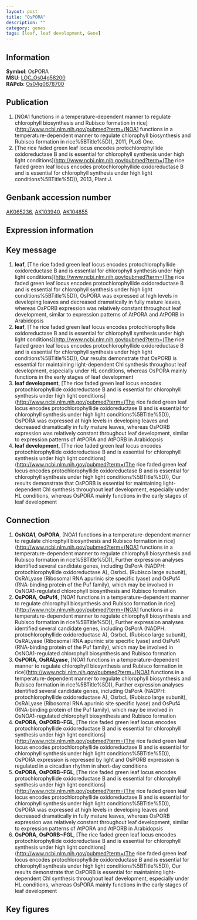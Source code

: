 ```yaml
---
layout: post
title: "OsPORA"
description: ""
category: genes
tags: [leaf, leaf development, Gene]
---
```


## Information
__Symbol__: OsPORA  
__MSU__: [LOC_Os04g58200](http://rice.plantbiology.msu.edu/cgi-bin/ORF_infopage.cgi?orf=LOC_Os04g58200)  
__RAPdb__: [Os04g0678700](http://rapdb.dna.affrc.go.jp/viewer/gbrowse_details/irgsp1?name=Os04g0678700)  

## Publication
1. [NOA1 functions in a temperature-dependent manner to regulate chlorophyll biosynthesis and Rubisco formation in rice](http://www.ncbi.nlm.nih.gov/pubmed?term=(NOA1 functions in a temperature-dependent manner to regulate chlorophyll biosynthesis and Rubisco formation in rice%5BTitle%5D)), 2011, PLoS One.
2. [The rice faded green leaf locus encodes protochlorophyllide oxidoreductase B and is essential for chlorophyll synthesis under high light conditions](http://www.ncbi.nlm.nih.gov/pubmed?term=(The rice faded green leaf locus encodes protochlorophyllide oxidoreductase B and is essential for chlorophyll synthesis under high light conditions%5BTitle%5D)), 2013, Plant J.

## Genbank accession number
[AK065236](http://www.ncbi.nlm.nih.gov/nuccore/AK065236), [AK103940](http://www.ncbi.nlm.nih.gov/nuccore/AK103940), [AK104855](http://www.ncbi.nlm.nih.gov/nuccore/AK104855)

## Expression information

## Key message
1. __leaf__, [The rice faded green leaf locus encodes protochlorophyllide oxidoreductase B and is essential for chlorophyll synthesis under high light conditions](http://www.ncbi.nlm.nih.gov/pubmed?term=(The rice faded green leaf locus encodes protochlorophyllide oxidoreductase B and is essential for chlorophyll synthesis under high light conditions%5BTitle%5D)),  OsPORA was expressed at high levels in developing leaves and decreased dramatically in fully mature leaves, whereas OsPORB expression was relatively constant throughout leaf development, similar to expression patterns of AtPORA and AtPORB in Arabidopsis
2. __leaf__, [The rice faded green leaf locus encodes protochlorophyllide oxidoreductase B and is essential for chlorophyll synthesis under high light conditions](http://www.ncbi.nlm.nih.gov/pubmed?term=(The rice faded green leaf locus encodes protochlorophyllide oxidoreductase B and is essential for chlorophyll synthesis under high light conditions%5BTitle%5D)),  Our results demonstrate that OsPORB is essential for maintaining light-dependent Chl synthesis throughout leaf development, especially under HL conditions, whereas OsPORA mainly functions in the early stages of leaf development
3. __leaf development__, [The rice faded green leaf locus encodes protochlorophyllide oxidoreductase B and is essential for chlorophyll synthesis under high light conditions](http://www.ncbi.nlm.nih.gov/pubmed?term=(The rice faded green leaf locus encodes protochlorophyllide oxidoreductase B and is essential for chlorophyll synthesis under high light conditions%5BTitle%5D)),  OsPORA was expressed at high levels in developing leaves and decreased dramatically in fully mature leaves, whereas OsPORB expression was relatively constant throughout leaf development, similar to expression patterns of AtPORA and AtPORB in Arabidopsis
4. __leaf development__, [The rice faded green leaf locus encodes protochlorophyllide oxidoreductase B and is essential for chlorophyll synthesis under high light conditions](http://www.ncbi.nlm.nih.gov/pubmed?term=(The rice faded green leaf locus encodes protochlorophyllide oxidoreductase B and is essential for chlorophyll synthesis under high light conditions%5BTitle%5D)),  Our results demonstrate that OsPORB is essential for maintaining light-dependent Chl synthesis throughout leaf development, especially under HL conditions, whereas OsPORA mainly functions in the early stages of leaf development

## Connection
1. __OsNOA1__, __OsPORA__, [NOA1 functions in a temperature-dependent manner to regulate chlorophyll biosynthesis and Rubisco formation in rice](http://www.ncbi.nlm.nih.gov/pubmed?term=(NOA1 functions in a temperature-dependent manner to regulate chlorophyll biosynthesis and Rubisco formation in rice%5BTitle%5D)),  Further expression analyses identified several candidate genes, including OsPorA (NADPH: protochlorophyllide oxidoreductase A), OsrbcL (Rubisco large subunit), OsRALyase (Ribosomal RNA apurinic site specific lyase) and OsPuf4 (RNA-binding protein of the Puf family), which may be involved in OsNOA1-regulated chlorophyll biosynthesis and Rubisco formation
2. __OsPORA__, __OsPuf4__, [NOA1 functions in a temperature-dependent manner to regulate chlorophyll biosynthesis and Rubisco formation in rice](http://www.ncbi.nlm.nih.gov/pubmed?term=(NOA1 functions in a temperature-dependent manner to regulate chlorophyll biosynthesis and Rubisco formation in rice%5BTitle%5D)),  Further expression analyses identified several candidate genes, including OsPorA (NADPH: protochlorophyllide oxidoreductase A), OsrbcL (Rubisco large subunit), OsRALyase (Ribosomal RNA apurinic site specific lyase) and OsPuf4 (RNA-binding protein of the Puf family), which may be involved in OsNOA1-regulated chlorophyll biosynthesis and Rubisco formation
3. __OsPORA__, __OsRALyase__, [NOA1 functions in a temperature-dependent manner to regulate chlorophyll biosynthesis and Rubisco formation in rice](http://www.ncbi.nlm.nih.gov/pubmed?term=(NOA1 functions in a temperature-dependent manner to regulate chlorophyll biosynthesis and Rubisco formation in rice%5BTitle%5D)),  Further expression analyses identified several candidate genes, including OsPorA (NADPH: protochlorophyllide oxidoreductase A), OsrbcL (Rubisco large subunit), OsRALyase (Ribosomal RNA apurinic site specific lyase) and OsPuf4 (RNA-binding protein of the Puf family), which may be involved in OsNOA1-regulated chlorophyll biosynthesis and Rubisco formation
4. __OsPORA__, __OsPORB~FGL__, [The rice faded green leaf locus encodes protochlorophyllide oxidoreductase B and is essential for chlorophyll synthesis under high light conditions](http://www.ncbi.nlm.nih.gov/pubmed?term=(The rice faded green leaf locus encodes protochlorophyllide oxidoreductase B and is essential for chlorophyll synthesis under high light conditions%5BTitle%5D)),  OsPORA expression is repressed by light and OsPORB expression is regulated in a circadian rhythm in short-day conditions
5. __OsPORA__, __OsPORB~FGL__, [The rice faded green leaf locus encodes protochlorophyllide oxidoreductase B and is essential for chlorophyll synthesis under high light conditions](http://www.ncbi.nlm.nih.gov/pubmed?term=(The rice faded green leaf locus encodes protochlorophyllide oxidoreductase B and is essential for chlorophyll synthesis under high light conditions%5BTitle%5D)),  OsPORA was expressed at high levels in developing leaves and decreased dramatically in fully mature leaves, whereas OsPORB expression was relatively constant throughout leaf development, similar to expression patterns of AtPORA and AtPORB in Arabidopsis
6. __OsPORA__, __OsPORB~FGL__, [The rice faded green leaf locus encodes protochlorophyllide oxidoreductase B and is essential for chlorophyll synthesis under high light conditions](http://www.ncbi.nlm.nih.gov/pubmed?term=(The rice faded green leaf locus encodes protochlorophyllide oxidoreductase B and is essential for chlorophyll synthesis under high light conditions%5BTitle%5D)),  Our results demonstrate that OsPORB is essential for maintaining light-dependent Chl synthesis throughout leaf development, especially under HL conditions, whereas OsPORA mainly functions in the early stages of leaf development

## Key figures


